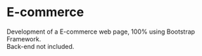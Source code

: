# E-commerce

Development of a E-commerce web page, 100% using Bootstrap Framework.<br>
Back-end not included.
